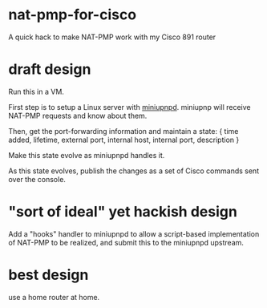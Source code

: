 # nat-pmp-for-cisco
A quick hack to make NAT-PMP work with my Cisco 891 router

# draft design

Run this in a VM.

First step is to setup a Linux server with [miniupnpd](https://github.com/miniupnp/miniupnp).
miniupnp will receive NAT-PMP requests and know about them.

Then, get the port-forwarding information and maintain a state: { time added, lifetime, external port, internal host, internal port, description }

Make this state evolve as miniupnpd handles it.

As this state evolves, publish the changes as a set of Cisco commands sent over the console.

# "sort of ideal" yet hackish design

Add a "hooks" handler to miniupnpd to allow a script-based implementation of NAT-PMP to be realized, and submit this to the miniupnpd upstream.

# best design

use a home router at home.
